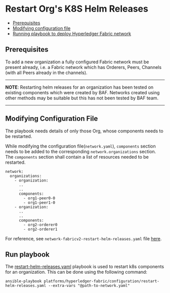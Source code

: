 <a name = "restart-hr"></a>
# Restart Org's K8S Helm Releases

- [Prerequisites](#prerequisites)
- [Modifying configuration file](#create_config_file)
- [Running playbook to deploy Hyperledger Fabric network](#run_network)


<a name = "prerequisites"></a>
## Prerequisites
To add a new organization a fully configured Fabric network must be present already, i.e. a Fabric network which has Orderers, Peers, Channels (with all Peers already in the channels). 

---
**NOTE**:  Restarting helm releases for an organization has been tested on existing components which were created by BAF. Networks created using other methods may be suitable but this has not been tested by BAF team.

---

<a name = "create_config_file"></a>
## Modifying Configuration File

The playbook needs details of only those Org, whose components needs to be restarted.

While modifying the configuration file(`network.yaml`), `components` section needs to be added to the corresponding `network.organizations` section. The `components` section shall contain a list of resources needed to be restarted.

    network:
      organizations:
        - organization:
          ..
          ..
          components:
            - org1-peer0-0
            - org1-peer1-0
        - organization:
          ..
          ..
          components:
            - org2-orderer0
            - org2-orderer1

For reference, see `network-fabricv2-restart-helm-releases.yaml` file [here](https://github.com/hyperledger-labs/blockchain-automation-framework/tree/master/platforms/hyperledger-fabric/configuration/samples).

<a name = "run_network"></a>
## Run playbook

The [restart-helm-releases.yaml](https://github.com/hyperledger-labs/blockchain-automation-framework/tree/master/platforms/shared/configuration/restart-helm-releases.yaml) playbook is used to restart k8s components for an organization. This can be done using the following command:

```
ansible-playbook platforms/hyperledger-fabric/configuration/restart-helm-releases.yaml --extra-vars "@path-to-network.yaml"
```
